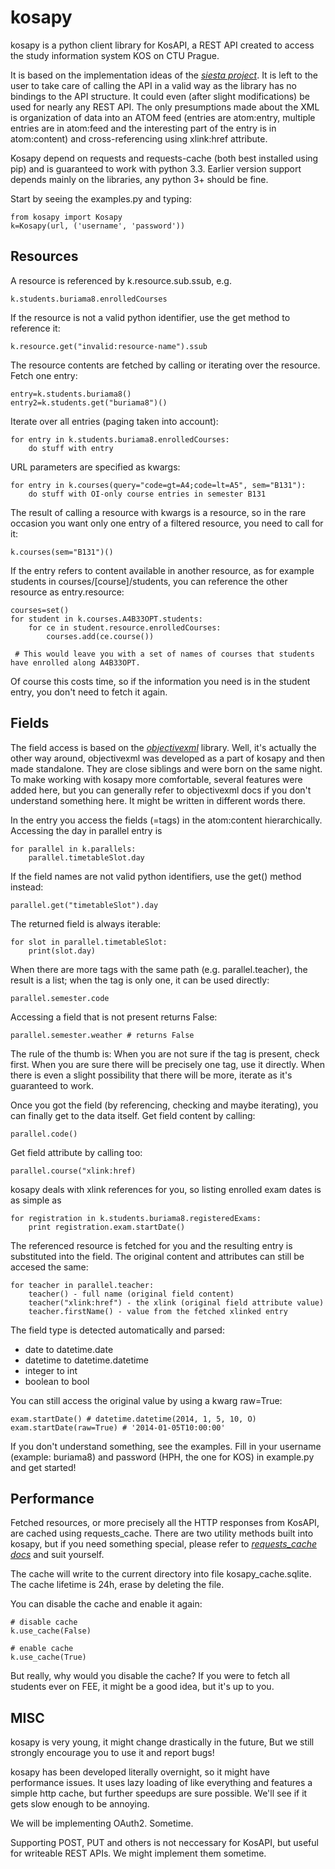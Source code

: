 kosapy
======

kosapy is a python client library for KosAPI, a REST API created to access the study information system KOS on CTU Prague.

It is based on the implementation ideas of the [*siesta project*](https://github.com/scastillo/siesta). It is left to the user to take care of calling the API in a valid way as the library has no bindings to the API structure. It could even (after slight modifications) be used for nearly any REST API. The only presumptions made about the XML is organization of data into an ATOM feed (entries are atom:entry, multiple entries are in atom:feed and the interesting part of the entry is in atom:content) and cross-referencing using xlink:href attribute.

Kosapy depend on requests and requests-cache (both best installed using pip) and is guaranteed to work with python 3.3. Earlier version support depends mainly on the libraries, any python 3+ should be fine.

Start by seeing the examples.py and typing:

    from kosapy import Kosapy
    k=Kosapy(url, ('username', 'password'))

Resources
---------
A resource is referenced by k.resource.sub.ssub, e.g.

    k.students.buriama8.enrolledCourses

If the resource is not a valid python identifier, use the get method to reference it:

    k.resource.get("invalid:resource-name").ssub

The resource contents are fetched by calling or iterating over the resource. Fetch one entry:

    entry=k.students.buriama8()
    entry2=k.students.get("buriama8")()

Iterate over all entries (paging taken into account):

    for entry in k.students.buriama8.enrolledCourses:
        do stuff with entry

URL parameters are specified as kwargs:

    for entry in k.courses(query="code=gt=A4;code=lt=A5", sem="B131"):
        do stuff with OI-only course entries in semester B131
        
The result of calling a resource with kwargs is a resource, so in the rare occasion you want only one entry of a filtered resource, you need to call for it:

    k.courses(sem="B131")()

If the entry refers to content available in another resource, as for example students in courses/[course]/students, you can reference the other resource as entry.resource:

    courses=set()
    for student in k.courses.A4B33OPT.students:
        for ce in student.resource.enrolledCourses:
            courses.add(ce.course())

     # This would leave you with a set of names of courses that students have enrolled along A4B33OPT.

Of course this costs time, so if the information you need is in the student entry, you don't need to fetch it again.

Fields
------
The field access is based on the [*objectivexml*](https://github.com/MartinBurian/objectivexml) library. Well, it's actually the other way around, objectivexml was developed as a part of kosapy and then made standalone. They are close siblings and were born on the same night. To make working with kosapy more comfortable, several features were added here, but you can generally refer to objectivexml docs if you don't understand something here. It might be written in different words there.

In the entry you access the fields (=tags) in the atom:content hierarchically. Accessing the day in parallel entry is

    for parallel in k.parallels:
        parallel.timetableSlot.day

If the field names are not valid python identifiers, use the get() method instead:

    parallel.get("timetableSlot").day
    
The returned field is always iterable:

    for slot in parallel.timetableSlot:
        print(slot.day)

When there are more tags with the same path (e.g. parallel.teacher), the result is a list; when the tag is only one, it
can be used directly:

    parallel.semester.code

Accessing a field that is not present returns False:

    parallel.semester.weather # returns False

The rule of the thumb is: When you are not sure if the tag is present, check first. When you are sure there will be precisely one tag, use it directly. When there is even a slight
possibility that there will be more, iterate as it's guaranteed to work.

Once you got the field (by referencing, checking and maybe iterating), you can finally get to the data itself. Get field content by calling:

    parallel.code()
    
Get field attribute by calling too:

    parallel.course("xlink:href)

kosapy deals with xlink references for you, so listing enrolled exam dates is as simple as

    for registration in k.students.buriama8.registeredExams:
        print registration.exam.startDate()

The referenced resource is fetched for you and the resulting entry is substituted into the field. The original content and attributes can still be accesed the same:

    for teacher in parallel.teacher:
        teacher() - full name (original field content)
        teacher("xlink:href") - the xlink (original field attribute value)
        teacher.firstName() - value from the fetched xlinked entry

The field type is detected automatically and parsed:
* date to datetime.date
* datetime to datetime.datetime
* integer to int
* boolean to bool

You can still access the original value by using a kwarg raw=True:

    exam.startDate() # datetime.datetime(2014, 1, 5, 10, O)
    exam.startDate(raw=True) # '2014-01-05T10:00:00'

If you don't understand something, see the examples. Fill in your username (example: buriama8) and password (HPH, the one for KOS) in example.py and get started!

Performance
-----------
Fetched resources, or more precisely all the HTTP responses from KosAPI, are cached using requests_cache. There are two utility methods built into kosapy, but if you need something special, please refer to [*requests_cache docs*](https://requests-cache.readthedocs.org/en/latest/) and suit yourself.

The cache will write to the current directory into file kosapy_cache.sqlite. The cache lifetime is 24h, erase by deleting the file.

You can disable the cache and enable it again:

    # disable cache
    k.use_cache(False)

    # enable cache
    k.use_cache(True)

But really, why would you disable the cache? If you were to fetch all students ever on FEE, it might be a good idea, but it's up to you.

MISC
----
kosapy is very young, it might change drastically in the future, But we still strongly encourage you to use it and report bugs!

kosapy has been developed literally overnight, so it might have performance issues. It uses lazy loading of like everything and features a simple http cache, but further speedups are sure possible. We'll see if it gets slow enough to be annoying.

We will be implementing OAuth2. Sometime.

Supporting POST, PUT and others is not neccessary for KosAPI, but useful for writeable REST APIs. We might implement them sometime.
